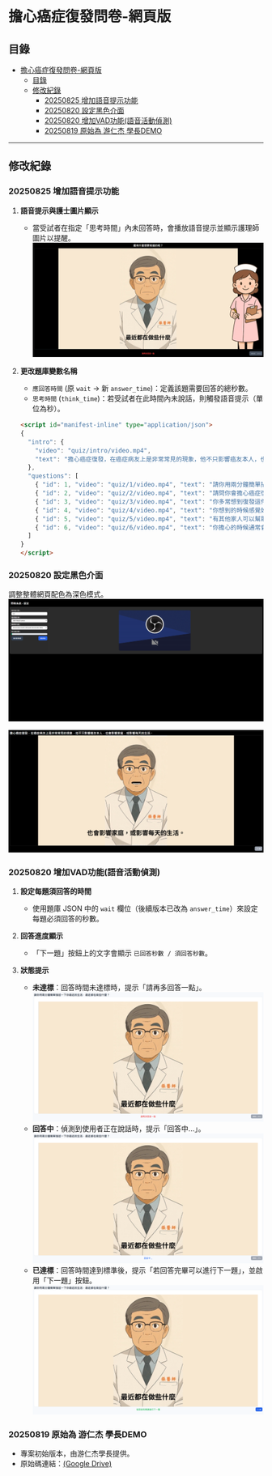 # 擔心癌症復發問卷-網頁版

## 目錄

- [擔心癌症復發問卷-網頁版](#擔心癌症復發問卷-網頁版)
  - [目錄](#目錄)
  - [修改紀錄](#修改紀錄)
    - [20250825 增加語音提示功能](#20250825-增加語音提示功能)
    - [20250820 設定黑色介面](#20250820-設定黑色介面)
    - [20250820 增加VAD功能(語音活動偵測)](#20250820-增加vad功能語音活動偵測)
    - [20250819 原始為 游仁杰 學長DEMO](#20250819-原始為-游仁杰-學長demo)

-----

## 修改紀錄

### 20250825 增加語音提示功能

1. **語音提示與護士圖片顯示**

      - 當受試者在指定「思考時間」內未回答時，會播放語音提示並顯示護理師圖片以提醒。
![image](https://github.com/HankLiu5110/audio_form-web_version/blob/master/image/add_voice_prompt_function.png)

2. **更改題庫變數名稱**

      - `應回答時間` (原 `wait` -\> 新 `answer_time`)：定義該題需要回答的總秒數。
      - `思考時間` (`think_time`)：若受試者在此時間內未說話，則觸發語音提示（單位為秒）。

    <!-- end list -->

    ```html
    <script id="manifest-inline" type="application/json">
    {
      "intro": {
        "video": "quiz/intro/video.mp4",
        "text": "擔心癌症復發，在癌症病友上是非常常見的現象，他不只影響癌友本人，也會影響家庭，或影響每天的生活。"
      },
      "questions": [
        { "id": 1, "video": "quiz/1/video.mp4", "text": "請你用兩分鐘簡單描述一下你最近的生活，最近都在做些什麼？", "answer_time": 5 ,"think_time": 10},
        { "id": 2, "video": "quiz/2/video.mp4", "text": "請問你會擔心癌症復發嗎？一分不會、十分非常嚴重，你覺得你有幾分？", "answer_time": 5 ,"think_time": 10},
        { "id": 3, "video": "quiz/3/video.mp4", "text": "你多常想到復發這件事？", "answer_time": 5 ,"think_time": 10},
        { "id": 4, "video": "quiz/4/video.mp4", "text": "你想到的時候感覺如何？想到時會影響日常生活嗎？生活中有哪些狀況會讓你擔心？", "answer_time": 5 ,"think_time": 10},
        { "id": 5, "video": "quiz/5/video.mp4", "text": "有其他家人可以幫助你嗎？有其他人可以幫助你嗎？醫療團隊可以如何幫助你呢？你希望醫療團隊可以提供哪些幫忙？", "answer_time": 5 ,"think_time": 10},
        { "id": 6, "video": "quiz/6/video.mp4", "text": "你擔心的時候通常會如何處理？通常怎麼做對你有幫助，或哪些是沒有幫助？", "answer_time": 5 ,"think_time": 10}
      ]
    }
    </script>
    ```

### 20250820 設定黑色介面

調整整體網頁配色為深色模式。
![image](https://github.com/HankLiu5110/audio_form-web_version/blob/master/image/change-to-dark-mode_setting_page.png)

![image](https://github.com/HankLiu5110/audio_form-web_version/blob/master/image/change-to-dark-mode_question_page.png)

### 20250820 增加VAD功能(語音活動偵測)

1. **設定每題須回答的時間**

      - 使用題庫 JSON 中的 `wait` 欄位（後續版本已改為 `answer_time`）來設定每題必須回答的秒數。

2. **回答進度顯示**

      - 「下一題」按鈕上的文字會顯示 `已回答秒數 / 須回答秒數`。

3. **狀態提示**

      - **未達標**：回答時間未達標時，提示「請再多回答一點」。
![image](https://github.com/HankLiu5110/audio_form-web_version/blob/master/image/%E8%AB%8B%E5%86%8D%E5%9B%9E%E7%AD%94%E4%B8%80%E9%BB%9E.png)
      - **回答中**：偵測到使用者正在說話時，提示「回答中...」。
![image](https://github.com/HankLiu5110/audio_form-web_version/blob/master/image/%E5%9B%9E%E7%AD%94%E4%B8%AD.png)
      - **已達標**：回答時間達到標準後，提示「若回答完畢可以進行下一題」，並啟用「下一題」按鈕。
![image](https://github.com/HankLiu5110/audio_form-web_version/blob/master/image/%E8%8B%A5%E5%9B%9E%E7%AD%94%E5%AE%8C%E7%95%A2%E5%8F%AF%E4%BB%A5%E9%80%B2%E8%A1%8C%E4%B8%8B%E4%B8%80%E9%A1%8C.png)


### 20250819 原始為 游仁杰 學長DEMO

- 專案初始版本，由游仁杰學長提供。
- 原始碼連結：[(Google Drive)](https://drive.google.com/file/d/1Vf-h6VXhsC2G-Ob-N52I24AiJyYoxLzG/view?usp=drivesdk)